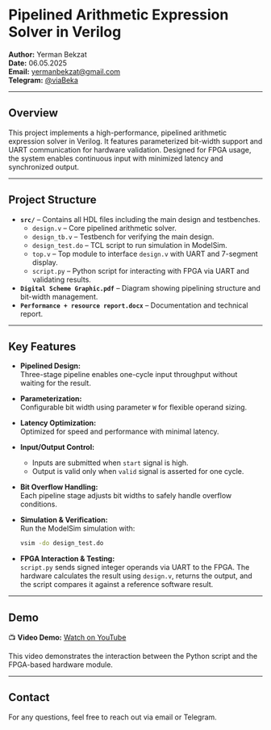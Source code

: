 # Pipelined Arithmetic Expression Solver in Verilog

**Author:** Yerman Bekzat  
**Date:** 06.05.2025  
**Email:** [yermanbekzat@gmail.com](mailto:yermanbekzat@gmail.com)  
**Telegram:** [@viaBeka](https://t.me/viaBeka)

---

## Overview

This project implements a high-performance, pipelined arithmetic expression solver in Verilog. It features parameterized bit-width support and UART communication for hardware validation. Designed for FPGA usage, the system enables continuous input with minimized latency and synchronized output.

---

## Project Structure

- **`src/`** – Contains all HDL files including the main design and testbenches.
  - `design.v` – Core pipelined arithmetic solver.
  - `design_tb.v` – Testbench for verifying the main design.
  - `design_test.do` – TCL script to run simulation in ModelSim.
  - `top.v` – Top module to interface `design.v` with UART and 7-segment display.
  - `script.py` – Python script for interacting with FPGA via UART and validating results.
- **`Digital Scheme Graphic.pdf`** – Diagram showing pipelining structure and bit-width management.
- **`Performance + resource report.docx`** – Documentation and technical report.

---

## Key Features

- **Pipelined Design:**  
  Three-stage pipeline enables one-cycle input throughput without waiting for the result.

- **Parameterization:**  
  Configurable bit width using parameter `W` for flexible operand sizing.

- **Latency Optimization:**  
  Optimized for speed and performance with minimal latency.

- **Input/Output Control:**  
  - Inputs are submitted when `start` signal is high.
  - Output is valid only when `valid` signal is asserted for one cycle.

- **Bit Overflow Handling:**  
  Each pipeline stage adjusts bit widths to safely handle overflow conditions.

- **Simulation & Verification:**  
  Run the ModelSim simulation with:
  ```sh
  vsim -do design_test.do
  ```

- **FPGA Interaction & Testing:**  
  `script.py` sends signed integer operands via UART to the FPGA. The hardware calculates the result using `design.v`, returns the output, and the script compares it against a reference software result.

---

## Demo

📺 **Video Demo:** [Watch on YouTube](https://youtu.be/6_MFEHwTwNE)

This video demonstrates the interaction between the Python script and the FPGA-based hardware module.

---

## Contact

For any questions, feel free to reach out via email or Telegram.
